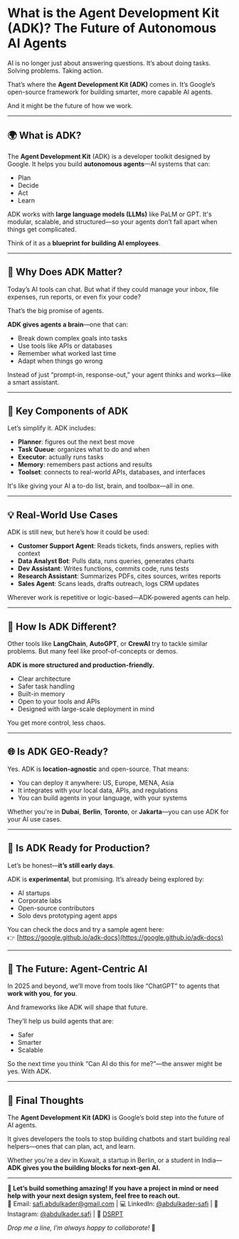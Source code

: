 # What is the Agent Development Kit (ADK)? The Future of Autonomous AI Agents

AI is no longer just about answering questions. It’s about doing tasks. Solving problems. Taking action.

That’s where the **Agent Development Kit (ADK)** comes in. It’s Google’s open-source framework for building smarter, more capable AI agents.

And it might be the future of how we work.

---

## 🌍 What is ADK?

The **Agent Development Kit** (ADK) is a developer toolkit designed by Google. It helps you build **autonomous agents**—AI systems that can:

- Plan
- Decide
- Act
- Learn

ADK works with **large language models (LLMs)** like PaLM or GPT. It's modular, scalable, and structured—so your agents don’t fall apart when things get complicated.

Think of it as a **blueprint for building AI employees**.

---

## 🧠 Why Does ADK Matter?

Today’s AI tools can chat. But what if they could manage your inbox, file expenses, run reports, or even fix your code?

That’s the big promise of agents.

**ADK gives agents a brain**—one that can:

- Break down complex goals into tasks
- Use tools like APIs or databases
- Remember what worked last time
- Adapt when things go wrong

Instead of just “prompt-in, response-out,” your agent thinks and works—like a smart assistant.

---

## 🧩 Key Components of ADK

Let’s simplify it. ADK includes:

- **Planner**: figures out the next best move
- **Task Queue**: organizes what to do and when
- **Executor**: actually runs tasks
- **Memory**: remembers past actions and results
- **Toolset**: connects to real-world APIs, databases, and interfaces

It's like giving your AI a to-do list, brain, and toolbox—all in one.

---

## 💡 Real-World Use Cases

ADK is still new, but here’s how it could be used:

- **Customer Support Agent**: Reads tickets, finds answers, replies with context
- **Data Analyst Bot**: Pulls data, runs queries, generates charts
- **Dev Assistant**: Writes functions, commits code, runs tests
- **Research Assistant**: Summarizes PDFs, cites sources, writes reports
- **Sales Agent**: Scans leads, drafts outreach, logs CRM updates

Wherever work is repetitive or logic-based—ADK-powered agents can help.

---

## 🧭 How Is ADK Different?

Other tools like **LangChain**, **AutoGPT**, or **CrewAI** try to tackle similar problems. But many feel like proof-of-concepts or demos.

**ADK is more structured and production-friendly.**

- Clear architecture
- Safer task handling
- Built-in memory
- Open to your tools and APIs
- Designed with large-scale deployment in mind

You get more control, less chaos.

---

## 🌐 Is ADK GEO-Ready?

Yes. ADK is **location-agnostic** and open-source. That means:

- You can deploy it anywhere: US, Europe, MENA, Asia
- It integrates with your local data, APIs, and regulations
- You can build agents in your language, with your systems

Whether you're in **Dubai**, **Berlin**, **Toronto**, or **Jakarta**—you can use ADK for your AI use cases.

---

## 🚧 Is ADK Ready for Production?

Let’s be honest—**it’s still early days**.

ADK is **experimental**, but promising. It’s already being explored by:

- AI startups
- Corporate labs
- Open-source contributors
- Solo devs prototyping agent apps

You can check the docs and try a sample agent here:  
👉 [https://google.github.io/adk-docs](https://google.github.io/adk-docs)

---

## 🔮 The Future: Agent-Centric AI

In 2025 and beyond, we’ll move from tools like “ChatGPT” to agents that **work with you**, **for you**.

And frameworks like ADK will shape that future.

They’ll help us build agents that are:

- Safer
- Smarter
- Scalable

So the next time you think “Can AI do this for me?”—the answer might be yes. With ADK.

---

## 📌 Final Thoughts

The **Agent Development Kit (ADK)** is Google’s bold step into the future of AI agents.

It gives developers the tools to stop building chatbots and start building real helpers—ones that can plan, act, and learn.

Whether you're a dev in Kuwait, a startup in Berlin, or a student in India—**ADK gives you the building blocks for next-gen AI.**

---

**🚀 Let’s build something amazing! If you have a project in mind or need help with your next design system, feel free to reach out.**  
📧 Email: [safi.abdulkader@gmail.com](mailto:safi.abdulkader@gmail.com) | 💻 LinkedIn: [@abdulkader-safi](https://www.linkedin.com/in/abdulkader-safi/) | 📱 Instagram: [@abdulkader.safi](https://www.instagram.com/abdulkader.safi/) | 🏢 [DSRPT](https://www.dsrpt.com.au/kw/contact)

_Drop me a line, I’m always happy to collaborate!_ 🚀
